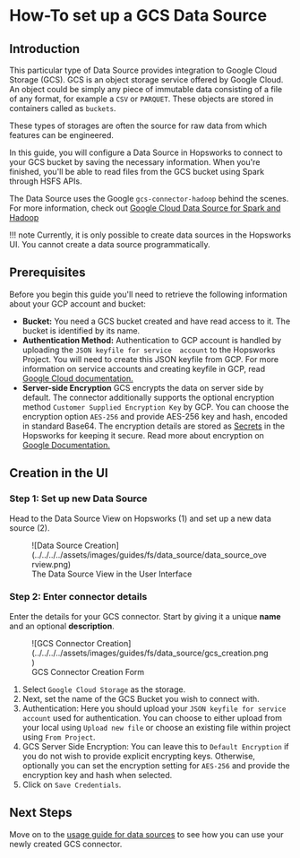 # How-To set up a GCS Data Source

## Introduction

This particular type of Data Source provides integration to Google Cloud Storage (GCS). GCS is 
an object storage service offered by Google Cloud. An object could be simply any piece 
of immutable data consisting of a file of any format, for example a `CSV` or `PARQUET`. These objects are stored in 
containers called as `buckets`.

These types of storages are often the source for raw data from which features can be engineered.

In this guide, you will configure a Data Source in Hopsworks to connect to your GCS bucket by saving the 
necessary information.
When you're finished, you'll be able to read files from the GCS bucket using Spark through HSFS APIs.

The Data Source uses the Google `gcs-connector-hadoop` behind the scenes. For more information, check out [Google Cloud Data Source for Spark and Hadoop](
https://github.com/GoogleCloudDataproc/hadoop-connectors/tree/master/gcs#google-cloud-storage-connector-for-spark-and-hadoop 'google-cloud-storage-connector-for-spark-and-hadoop')

!!! note
    Currently, it is only possible to create data sources in the Hopsworks UI. You cannot create a data source programmatically.

## Prerequisites

Before you begin this guide you'll need to retrieve the following information about your GCP account and bucket:

- **Bucket:** You need a GCS bucket created and have read access to it. The bucket is identified by its name.
- **Authentication Method:** Authentication to GCP account is handled by uploading the `JSON keyfile for service 
  account` to the Hopsworks Project. You will need to create this JSON keyfile from GCP. For more information on 
  service accounts 
  and creating keyfile in GCP, read [Google Cloud documentation.](https://cloud.google.com/docs/authentication/production#create_service_account
  'creating service account keyfile')
- **Server-side Encryption** GCS encrypts the data on server side by default. The connector additionally supports the 
  optional encryption method `Customer Supplied Encryption Key` by GCP. You can choose the encryption option `AES-256` and provide AES-256 key and hash, encoded in 
  standard Base64. The encryption details are stored as [Secrets](../../../projects/secrets/create_secret.md) 
  in the Hopsworks for keeping it secure.
  Read more about encryption on [Google Documentation.](https://cloud.google.com/storage/docs/encryption/customer-supplied-keys)

## Creation in the UI
### Step 1: Set up new Data Source

Head to the Data Source View on Hopsworks (1) and set up a new data source (2).

<figure markdown>
  ![Data Source Creation](../../../../assets/images/guides/fs/data_source/data_source_overview.png)
  <figcaption>The Data Source View in the User Interface</figcaption>
</figure>

### Step 2: Enter connector details

Enter the details for your GCS connector. Start by giving 
it a unique **name** and an optional 
**description**.

<figure markdown>
  ![GCS Connector Creation](../../../../assets/images/guides/fs/data_source/gcs_creation.png)
  <figcaption>GCS Connector Creation Form</figcaption>
</figure>

1. Select `Google Cloud Storage` as the storage.
2. Next, set the name of the GCS Bucket you wish to connect with.
3. Authentication: Here you should upload your `JSON keyfile for service
   account` used for authentication. You can choose to either
   upload from your local using `Upload new file` or choose an existing file within project using `From Project`.
4. GCS Server Side Encryption: You can leave this to `Default Encryption` if you do not wish to provide explicit encrypting keys. Otherwise, 
optionally you can set the encryption setting for `AES-256` and provide the encryption key and hash when selected.
5. Click on `Save Credentials`.

## Next Steps

Move on to the [usage guide for data sources](../usage.md) to see how you can use your newly created GCS 
connector.